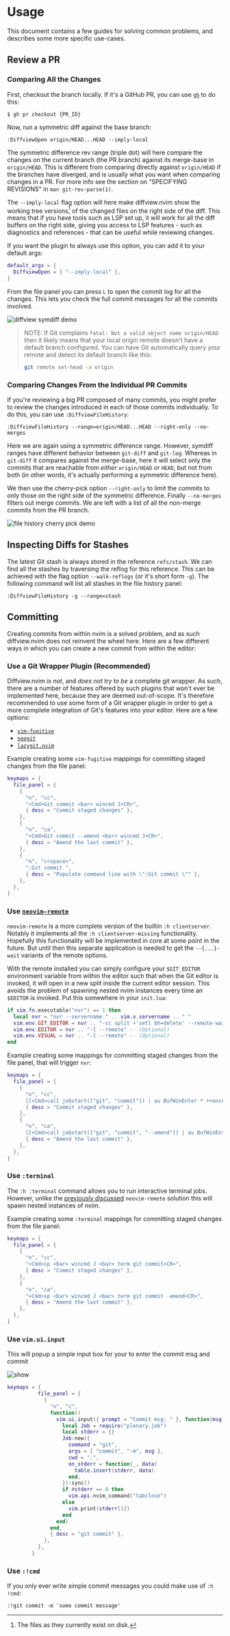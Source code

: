 # Usage

This document contains a few guides for solving common problems, and describes
some more specific use-cases.

## Review a PR

### Comparing All the Changes

First, checkout the branch locally. If it's a GitHub PR, you can use
[`gh`](https://github.com/cli/cli) to do this:

```console
$ gh pr checkout {PR_ID}
```

Now, run a symmetric diff against the base branch:

```vim
:DiffviewOpen origin/HEAD...HEAD --imply-local
```

The symmetric difference rev range (triple dot) will here compare the changes on
the current branch (the PR branch) against its merge-base in `origin/HEAD`. This
is different from comparing directly against `origin/HEAD` if the branches have
diverged, and is usually what you want when comparing changes in a PR. For more
info see the section on "SPECIFYING REVISIONS" in `man git-rev-parse(1)`.

The `--imply-local` flag option will here make diffview.nvim show the working
tree versions[^1] of the changed files on the right side of the diff. This means
that if you have tools such as LSP set up, it will work for all the diff buffers
on the right side, giving you access to LSP features - such as diagnostics and
references - that can be useful while reviewing changes.

If you want the plugin to always use this option, you can add it to your default
args:

```lua
default_args = {
  DiffviewOpen = { "--imply-local" },
}
```

From the file panel you can press `L` to open the commit log for all the
changes. This lets you check the full commit messages for all the commits
involved.

![diffview symdiff demo](https://user-images.githubusercontent.com/2786478/229858634-c751ebe3-cc43-48de-adda-bf0b71fa2ce7.png)

> NOTE: If Git complains `fatal: Not a valid object name origin/HEAD` then it
> likely means that your local origin remote doesn't have a default branch
> configured. You can have Git automatically query your remote and detect its
> default branch like this:
>
> ```sh
> git remote set-head -a origin
> ```

[^1]: The files as they currently exist on disk.

### Comparing Changes From the Individual PR Commits

If you're reviewing a big PR composed of many commits, you might prefer to
review the changes introduced in each of those commits individually. To do
this, you can use `:DiffviewFileHistory`:

```vim
:DiffviewFileHistory --range=origin/HEAD...HEAD --right-only --no-merges
```

Here we are again using a symmetric difference range. However, symdiff ranges
have different behavior between `git-diff` and `git-log`. Whereas in `git-diff`
it compares against the merge-base, here it will select only the commits that
are reachable from _either_ `origin/HEAD` _or_ `HEAD`, but not from both (in
other words, it's actually performing a symmetric difference here).

We then use the cherry-pick option `--right-only` to limit the commits to only
those on the right side of the symmetric difference. Finally `--no-merges`
filters out merge commits. We are left with a list of all the non-merge commits
from the PR branch.

![file history cherry pick demo](https://user-images.githubusercontent.com/2786478/229853402-f45280ee-f6e2-4325-8a39-ce25b9c5221e.png)

## Inspecting Diffs for Stashes

The latest Git stash is always stored in the reference `refs/stash`. We can
find all the stashes by traversing the reflog for this reference. This can be
achieved with the flag option `--walk-reflogs` (or it's short form `-g`). The
following command will list all stashes in the file history panel:

```vim
:DiffviewFileHistory -g --range=stash
```

## Committing

Creating commits from within nvim is a solved problem, and as such diffview.nvim
does not reinvent the wheel here. Here are a few different ways in which you can
create a new commit from within the editor:

### Use a Git Wrapper Plugin (Recommended)

Diffview.nvim _is not_, and _does not try to be_ a complete git wrapper. As
such, there are a number of features offered by such plugins that won't ever be
implemented here, because they are deemed out-of-scope. It's therefore
recommended to use some form of a Git wrapper plugin in order to get a more
complete integration of Git's features into your editor. Here are a few options:

- [`vim-fugitive`](https://github.com/tpope/vim-fugitive)
- [`neogit`](https://github.com/TimUntersberger/neogit)
- [`lazygit.nvim`](https://github.com/kdheepak/lazygit.nvim)

Example creating some `vim-fugitive` mappings for committing staged changes
from the file panel:

```lua
keymaps = {
  file_panel = {
    {
      "n", "cc",
      "<Cmd>Git commit <bar> wincmd J<CR>",
      { desc = "Commit staged changes" },
    },
    {
      "n", "ca",
      "<Cmd>Git commit --amend <bar> wincmd J<CR>",
      { desc = "Amend the last commit" },
    },
    {
      "n", "c<space>",
      ":Git commit ",
      { desc = "Populate command line with \":Git commit \"" },
    },
  },
}
```

### Use [`neovim-remote`](https://github.com/mhinz/neovim-remote)

`neovim-remote` is a more complete version of the builtin `:h clientserver`.
Notably it implements all the `:h clientserver-missing` functionality. Hopefully
this functionality will be implemented in core at some point in the future. But
until then this separate application is needed to get the `--{...}-wait`
variants of the remote options.

With the remote installed you can simply configure your `$GIT_EDITOR`
environment variable from within the editor such that when the Git editor is
invoked, it will open in a new split inside the current editor session. This
avoids the problem of spawning nested nvim instances every time an `$EDITOR` is
invoked. Put this somewhere in your `init.lua`:

```lua
if vim.fn.executable("nvr") == 1 then
  local nvr = "nvr --servername " .. vim.v.servername .. " "
  vim.env.GIT_EDITOR = nvr .. "-cc split +'setl bh=delete' --remote-wait"
  vim.env.EDITOR = nvr .. "-l --remote" -- (Optional)
  vim.env.VISUAL = nvr .. "-l --remote" -- (Optional)
end
```

Example creating some mappings for committing staged changes from the file
panel, that will trigger `nvr`:

```lua
keymaps = {
  file_panel = {
    {
      "n", "cc",
      [[<Cmd>call jobstart(["git", "commit"]) | au BufWinEnter * ++once wincmd J<CR>]],
      { desc = "Commit staged changes" },
    },
    {
      "n", "ca",
      [[<Cmd>call jobstart(["git", "commit", "--amend"]) | au BufWinEnter * ++once wincmd J<CR>]],
      { desc = "Amend the last commit" },
    },
  },
}
```

### Use `:terminal`

The `:h :terminal` command allows you to run interactive terminal jobs. However,
unlike the [previously discussed](#use-neovim-remote) `neovim-remote` solution
this will spawn nested instances of nvim.

Example creating some `:terminal` mappings for committing staged changes from
the file panel:

```lua
keymaps = {
  file_panel = {
    {
      "n", "cc",
      "<Cmd>sp <bar> wincmd J <bar> term git commit<CR>",
      { desc = "Commit staged changes" },
    },
    {
      "n", "ca",
      "<Cmd>sp <bar> wincmd J <bar> term git commit -amend<CR>",
      { desc = "Amend the last commit" },
    },
  },
}
```

### Use `vim.ui.input`

This will popup a simple input box for your to enter the commit msg and commit

![show](https://github.com/LintaoAmons/diffview.nvim/assets/95092244/db0d2ed5-7f9c-436a-b627-0e8cc34ba48b)


```lua
keymaps = {
          file_panel = {
            {
              "n", "c",
              function()
                vim.ui.input({ prompt = "Commit msg: " }, function(msg)
                  local Job = require("plenary.job")
                  local stderr = {}
                  Job:new({
                    command = "git",
                    args = { "commit", "-m", msg },
                    cwd = ".",
                    on_stderr = function(_, data)
                      table.insert(stderr, data)
                    end,
                  }):sync()
                  if #stderr == 0 then
                    vim.api.nvim_command("tabclose")
                  else
                    vim.print(stderr[1])
                  end
                end)
              end,
              { desc = "git commit" },
            },
          },
        }
```

### Use `:!cmd`

If you only ever write simple commit messages you could make use of `:h !cmd`:

```vim
:!git commit -m 'some commit message'
```

<!-- vim: set tw=80 -->

